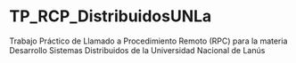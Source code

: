 # TP_RCP_DistribuidosUNLa
 Trabajo Práctico de Llamado a Procedimiento Remoto (RPC) para la materia Desarrollo Sistemas Distribuidos de la Universidad Nacional de Lanús
